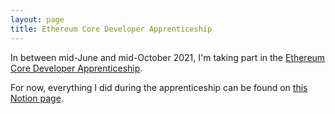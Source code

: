```yaml
---
layout: page
title: Ethereum Core Developer Apprenticeship
---
```


In between mid-June and mid-October 2021, I'm taking part in the [Ethereum Core
Developer Apprenticeship][cdap].

For now, everything I did during the apprenticeship can be found on [this Notion
page][notion].

[cdap]: https://blog.ethereum.org/2021/05/13/core-dev-apprenticeship/
[notion]: https://norswap.notion.site/Ethereum-Apprenticeship-0834d0470c8746c2aeeef75b62bef6c9
